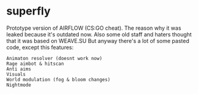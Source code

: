 # superfly
Prototype version of AIRFLOW (CS:GO cheat). The reason why it was leaked because it's outdated now.
Also some old staff and haters thought that it was based on WEAVE.SU
But anyway there's a lot of some pasted code, except this features:

```
Animaton resolver (doesnt work now)
Rage aimbot & hitscan 
Anti aims
Visuals
World modulation (fog & bloom changes)
Nightmode
```

